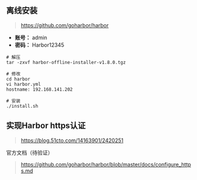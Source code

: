 ##  离线安装 

>  https://github.com/goharbor/harbor 

*  **账号：** admin 
*  **密码：** Harbor12345 

```shell
# 解压
tar -zxvf harbor-offline-installer-v1.8.0.tgz

# 修改
cd harbor
vi harbor.yml
hostname: 192.168.141.202

# 安装
./install.sh
```

## 实现Harbor https认证

>  https://blog.51cto.com/14163901/2420251 

官方文档（待验证）

>  https://github.com/goharbor/harbor/blob/master/docs/configure_https.md 

